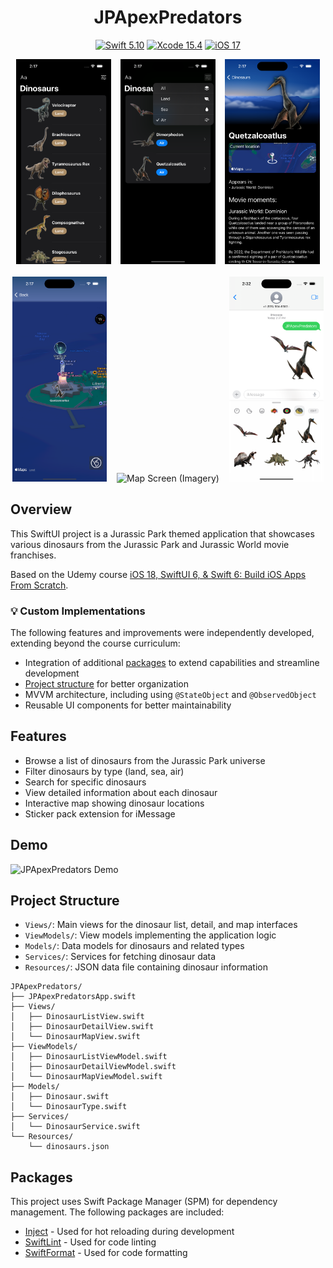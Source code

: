 <div align="center">
  <h1>JPApexPredators</h1>

  <p>
    <a href="https://developer.apple.com/swift/" target="_blank"><img src="https://img.shields.io/badge/Swift-5.10-585b70?logo=swift&style=for-the-badge&labelColor=313244&logoColor=fab387" alt="Swift 5.10"></a>
    <a href="https://developer.apple.com/xcode/"><img src="https://img.shields.io/badge/Xcode-15.4-585b70?logo=Xcode&style=for-the-badge&labelColor=313244&logoColor=89b4fa" alt="Xcode 15.4"></a>
    <a href="https://developer.apple.com/ios/"><img src="https://img.shields.io/badge/iOS-17-585b70?logo=apple&style=for-the-badge&labelColor=313244&logoColor=cdd6f4" alt="iOS 17"></a>
  </p>

  <div>
    <img src="_Demo/1-mockup-main-screen.png" width="30%" alt="Main Screen">&nbsp;&nbsp;&nbsp;
    <img src="_Demo/2-mockup-main-screen-filter.png" width="30%" alt="Main Screen with Filter">&nbsp;&nbsp;&nbsp;
    <img src="_Demo/3-mockup-detail-screen.png" width="30%" alt="Detail Screen">
    <br><br>
    <img src="_Demo/4-mockup-map-screen-standard.png" width="30%" alt="Map Screen (Standard)">&nbsp;&nbsp;&nbsp;
    <img src="_Demo/5-mockup-map-screen-imagery.png" width="30%" alt="Map Screen (Imagery)">&nbsp;&nbsp;&nbsp;
    <img src="_Demo/6-mockup-stickers.png" width="30%" alt="Stickers">
  </div>
</div>

## Overview
This SwiftUI project is a Jurassic Park themed application that showcases various dinosaurs from the Jurassic Park and Jurassic World movie franchises.

Based on the Udemy course [iOS 18, SwiftUI 6, & Swift 6: Build iOS Apps From Scratch](https://www.udemy.com/course/ios-15-app-development-with-swiftui-3-and-swift-5/).

### 💡 Custom Implementations
The following features and improvements were independently developed, extending beyond the course curriculum:

- Integration of additional [packages](#packages) to extend capabilities and streamline development
- [Project structure](#project-structure) for better organization
- MVVM architecture, including using `@StateObject` and `@ObservedObject`
- Reusable UI components for better maintainability

## Features
- Browse a list of dinosaurs from the Jurassic Park universe
- Filter dinosaurs by type (land, sea, air)
- Search for specific dinosaurs
- View detailed information about each dinosaur
- Interactive map showing dinosaur locations
- Sticker pack extension for iMessage

## Demo
<img src="_Demo/demo.gif" alt="JPApexPredators Demo">

## Project Structure
- `Views/`: Main views for the dinosaur list, detail, and map interfaces
- `ViewModels/`: View models implementing the application logic
- `Models/`: Data models for dinosaurs and related types
- `Services/`: Services for fetching dinosaur data
- `Resources/`: JSON data file containing dinosaur information

```
JPApexPredators/
├── JPApexPredatorsApp.swift
├── Views/
│   ├── DinosaurListView.swift
│   ├── DinosaurDetailView.swift
│   └── DinosaurMapView.swift
├── ViewModels/
│   ├── DinosaurListViewModel.swift
│   ├── DinosaurDetailViewModel.swift
│   └── DinosaurMapViewModel.swift
├── Models/
│   ├── Dinosaur.swift
│   └── DinosaurType.swift
├── Services/
│   └── DinosaurService.swift
└── Resources/
    └── dinosaurs.json
```

## Packages
This project uses Swift Package Manager (SPM) for dependency management. The following packages are included:

- [Inject](https://github.com/krzysztofzablocki/Inject) - Used for hot reloading during development
- [SwiftLint](https://github.com/realm/SwiftLint) - Used for code linting
- [SwiftFormat](https://github.com/nicklockwood/SwiftFormat) - Used for code formatting